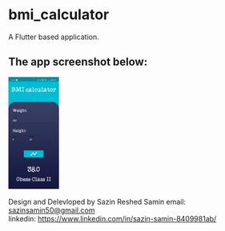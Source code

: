 # bmi_calculator

A Flutter based application.

## The app screenshot below:

<img src="https://github.com/SazinSamin/bmi_calculator/blob/master/BMI_calculator_screenshot.jpg" width="20%">

Design and Delevloped by Sazin Reshed Samin
email: sazinsamin50@gmail.com<br/>
linkedin: https://www.linkedin.com/in/sazin-samin-8409981ab/
